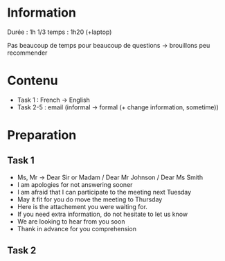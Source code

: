 # Information
Durée : 1h
1/3 temps : 1h20 (+laptop)

Pas beaucoup de temps pour beaucoup de questions -> brouillons peu recommender
# Contenu
- Task 1 : French -> English
- Task 2-5 : email (informal -> formal (+ change information, sometime))
# Preparation
## Task 1
- Ms, Mr -> Dear Sir or Madam / Dear Mr Johnson / Dear Ms Smith 
- I am apologies for not answering sooner
- I am afraid that I can participate to the meeting next Tuesday
- May it fit for you do move the meeting to Thursday
- Here is the attachement you were waiting for.
- If you need extra information, do not hesitate to let us know
- We are looking to hear from you soon
- Thank in advance for you comprehension
## Task 2